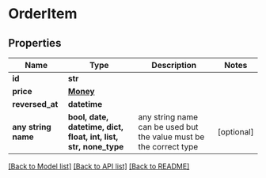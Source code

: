 # OrderItem


## Properties
Name | Type | Description | Notes
------------ | ------------- | ------------- | -------------
**id** | **str** |  | 
**price** | [**Money**](Money.md) |  | 
**reversed_at** | **datetime** |  | 
**any string name** | **bool, date, datetime, dict, float, int, list, str, none_type** | any string name can be used but the value must be the correct type | [optional]

[[Back to Model list]](../README.md#documentation-for-models) [[Back to API list]](../README.md#documentation-for-api-endpoints) [[Back to README]](../README.md)


